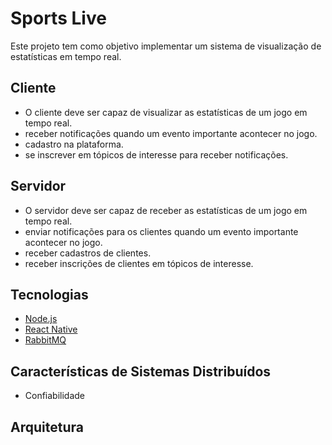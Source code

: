 # Sports Live

Este projeto tem como objetivo implementar um sistema de visualização de estatísticas em tempo real.

## Cliente

- O cliente deve ser capaz de visualizar as estatísticas de um jogo em tempo real.
- receber notificações quando um evento importante acontecer no jogo.
- cadastro na plataforma.
- se inscrever em tópicos de interesse para receber notificações.

## Servidor

-  O servidor deve ser capaz de receber as estatísticas de um jogo em tempo real.
-  enviar notificações para os clientes quando um evento importante acontecer no jogo.
-  receber cadastros de clientes.
-  receber inscrições de clientes em tópicos de interesse.

## Tecnologias

- [Node.js](https://nodejs.org/en/)
- [React Native](https://reactnative.dev/)
- [RabbitMQ](https://www.rabbitmq.com/)

## Características de Sistemas Distribuídos

- Confiabilidade

## Arquitetura


